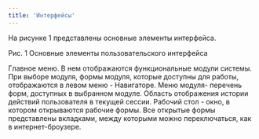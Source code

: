 ```yaml
---
title: 'Интерфейсы'
---
```


На рисунке 1 представлены основные элементы интерфейса.

Рис. 1 Основные элементы пользовательского интерфейса

Главное меню. В нем отображаются функциональные модули системы. При выборе модуля, формы модуля, которые доступны для работы, отображаются в левом меню - Навигаторе.
Меню модуля- перечень форм, доступных в выбранном модуле.
Область отображения истории действий пользователя в текущей сессии.
Рабочий стол - окно, в котором открываются рабочие формы. Все открытые формы представлены вкладками, между которыми можно переключаться, как в интернет-броузере. 
